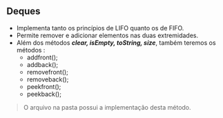 ## Deques
- Implementa tanto os princípios de LIFO quanto os de FIFO.
- Permite remover e adicionar elementos nas duas extremidades.
- Além dos métodos ***clear, isEmpty, toString, size***, também teremos os métodos :
    - addfront();
    - addback();
    - removefront();
    - removeback();
    - peekfront();
    - peekback();
   

> O arquivo na pasta possui a implementação desta método.
